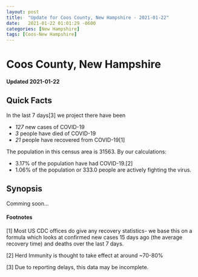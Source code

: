 ```yaml
---
layout: post
title:  "Update for Coos County, New Hampshire - 2021-01-22"
date:   2021-01-22 01:01:29 -0600
categories: [New Hampshire]
tags: [Coos-New Hampshire]
---
```


# Coos County, New Hampshire
#### Updated 2021-01-22

## Quick Facts

In the last 7 days[3] we project there have been
- *127* new cases of COVID-19
- *3* people have died of COVID-19
- *21* people have recovered from COVID-19[1]

The population in this census area is 31563. By our calculations:
- 3.17% of the population have had COVID-19.[2]
- 1.06% of the population or 333.0 people are actively fighting the virus.

## Synopsis

Comming soon...


#### Footnotes

[1] Most US CDC offices do give any recovery statistics- we base this on a formula which looks at confirmed new cases
15 days ago (the average recovery time) and deaths over the last 7 days.

[2] Herd Immunity is thought to take effect at around ~70-80%

[3] Due to reporting delays, this data may be incomplete.
 
    